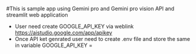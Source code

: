 #This is sample app using Gemini pro and Gemini pro vision API and streamlit web application 


- User need create GOOGLE_API_KEY via weblink https://aistudio.google.com/app/apikey
- Once API ket genrated user need to create .env file and store the same in variable GOOGLE_API_KEY = <apikey>


